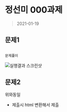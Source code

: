 # 정선미 000과제

> 2021-01-19

## 문제1
```javascript

문제풀이

```

![실행결과 스크린샷](이미지경로)

## 문제2

위와동일

* 제출시 html 변환해서 제출